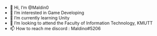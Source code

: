 - 👋 Hi, I’m @Maldin0
- 👀 I’m interested in Game Developing
- 🌱 I’m currently learning Unity
- 💞️ I’m looking to attend the Faculty of Information Technology, KMUTT
- 📫 How to reach me discord : Maldino#5206

<!---
Maldin0/Maldin0 is a ✨ special ✨ repository because its `README.md` (this file) appears on your GitHub profile.
You can click the Preview link to take a look at your changes.
--->

